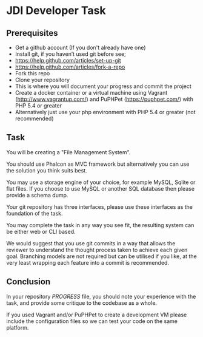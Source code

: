 JDI Developer Task
==================

Prerequisites
-------------

- Get a github account (If you don't already have one)
- Install git, if you haven’t used git before see;
 - <https://help.github.com/articles/set-up-git>
 - <https://help.github.com/articles/fork-a-repo>
- Fork this repo
- Clone your repository
 - This is where you will document your progress and commit the project
- Create a docker container or a virtual machine using Vagrant (<http://www.vagrantup.com/>) and PuPHPet (<https://puphpet.com/>) with PHP 5.4 or greater
 - Alternatively just use your php environment with PHP 5.4 or greater (not recommended)

Task
----

You will be creating a "File Management System".

You should use Phalcon as MVC framework but alternatively you can use the solution you think suits best.

You may use a storage engine of your choice, for example MySQL, Sqlite or flat files. If you choose to use MySQL or another SQL database then please provide a schema dump.

Your git repository has three interfaces, please use these interfaces as the foundation of the task.

You may complete the task in any way you see fit, the resulting system can be either web or CLI based.

We would suggest that you use git commits in a way that allows the reviewer to understand the thought process taken to achieve each given goal. Branching models are not required but can be utilised if you like, at the very least wrapping each feature into a commit is recommended.

Conclusion
----------

In your repository *PROGRESS* file, you should note your experience with the task, and provide some critique to the codebase as a whole.

If you used Vagrant and/or PuPHPet to create a development VM please include the configuration files so we can test your code on the same platform.


